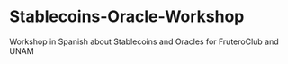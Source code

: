 # Stablecoins-Oracle-Workshop
Workshop in Spanish about Stablecoins and Oracles for FruteroClub and UNAM
